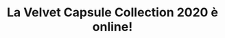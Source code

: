 ---
title: La Velvet Capsule Collection 2020 è online!
foto: "/content/images/img_5468.jpg"
content: "<p>Finalmente il nostro shop è pronto, ci trovate le nostre borse pensate
  per questo inverno.<br>Sogniamo di gironzolare in un cinema e guardare un film in
  bianco e nero sul grande schermo, scaldate dalla delicatezza del velluto e dai suoi
  colori accesi.</p>"
---